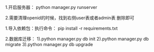 
1.开启服务器：
python manager.py runserver

2.需要清理openid的时候，找到右侧user表或者admin表 删除即可
























1.导入依赖包：执行命令：
pip install -r requirements.txt


2.数据库迁移：
1).python manager.py db init
2).python manager.py db migrate
3).python manager.py db upgrade